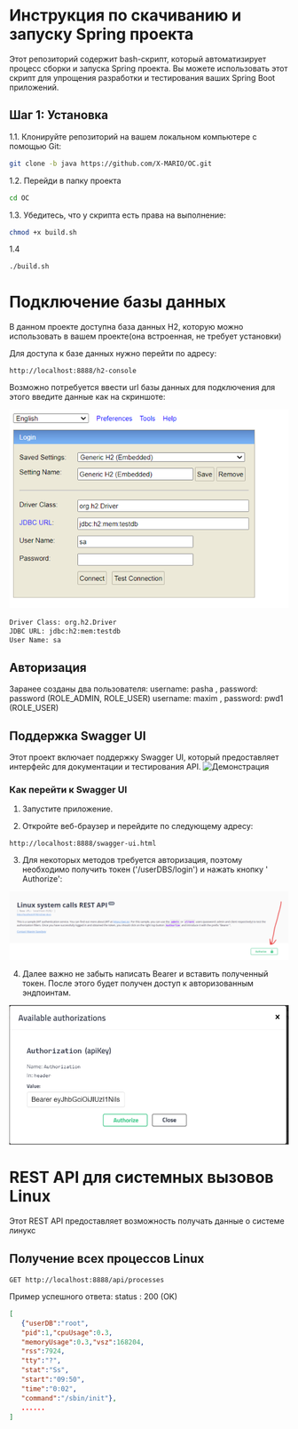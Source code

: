 # Инструкция по скачиванию и запуску Spring проекта

Этот репозиторий содержит bash-скрипт, который автоматизирует процесс сборки и запуска Spring проекта. Вы можете
использовать этот скрипт для упрощения разработки и тестирования ваших Spring Boot приложений.

## Шаг 1: Установка

1.1. Клонируйте репозиторий на вашем локальном компьютере с помощью Git:

```bash
git clone -b java https://github.com/X-MARIO/OC.git
```

1.2. Перейди в папку проекта

```bash
cd OC
```

1.3. Убедитесь, что у скрипта есть права на выполнение:

```bash
chmod +x build.sh
```

1.4

```bash
./build.sh
```

# Подключение базы данных

В данном проекте доступна база данных H2, которую можно использовать в вашем проекте(она встроенная, не требует
установки)

Для доступа к базе данных нужно перейти по адресу:

```http
http://localhost:8888/h2-console
```

Возможно потребуется ввести url базы данных для подключения для этого введите данные как на скриншоте:

![Демонстрация](images/h2.png)

```plaintext
Driver Class: org.h2.Driver
JDBC URL: jdbc:h2:mem:testdb
User Name: sa
```

## Авторизация

Заранее созданы два пользователя:
username: pasha , password: password (ROLE_ADMIN, ROLE_USER)
username: maxim , password: pwd1 (ROLE_USER)

## Поддержка Swagger UI

Этот проект включает поддержку Swagger UI, который предоставляет интерфейс для документации и тестирования API.
![Демонстрация](images/userDBS.png)

### Как перейти к Swagger UI

1. Запустите приложение.

2. Откройте веб-браузер и перейдите по следующему адресу:

```plaintext
http://localhost:8888/swagger-ui.html
```

3. Для некоторых методов требуется авторизация, поэтому необходимо получить токен ('/userDBS/login') и нажать кнопку '
   Authorize':

![Авторизация](images/swagger.png)

4. Далее важно не забыть написать Bearer и вставить полученный токен. После этого будет получен доступ к авторизованным
эндпоинтам.

![Авторизация](images/swagger2.png)

# REST API для системных вызовов Linux

Этот REST API предоставляет возможность получать данные о системе линукс

## Получение всех процессов Linux

```http
GET http://localhost:8888/api/processes
```

Пример успешного ответа:
status : 200 (OK)

```json
[
   {"userDB":"root",
   "pid":1,"cpuUsage":0.3,
   "memoryUsage":0.3,"vsz":168204,
   "rss":7924,
   "tty":"?",
   "stat":"Ss",
   "start":"09:50",
   "time":"0:02",
   "command":"/sbin/init"},
   ......
]
